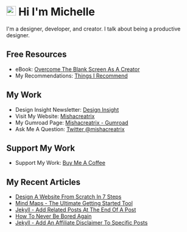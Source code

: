 # <img src="https://media.giphy.com/media/hvRJCLFzcasrR4ia7z/giphy.gif" width="25px"> Hi I'm Michelle


I'm a designer, developer, and creator. I talk about being a productive designer.


## Free Resources
- eBook: [Overcome The Blank Screen As A Creator](https://gum.co/blank-screen)
- My Recommendations: [Things I Recommend](https://www.mishacreatrix.com/recommendations)

## My Work
- Design Insight Newsletter: [Design Insight](https://designinsight.substack.com/)
- Visit My Website: [Mishacreatrix](https://mishacreatrix.com/)
- My Gumroad Page: [Mishacreatrix - Gumroad](https://gumroad.com/mishacreatrix)
- Ask Me A Question: [Twitter @mishacreatrix](https://twitter.com/MishaCreatrix)

## Support My Work
- Support My Work: [Buy Me A Coffee](https://www.buymeacoffee.com/mishacreatrix)


## My Recent Articles

  * [Design A Website From Scratch In 7 Steps](https://mishacreatrix.com/design-a-website-from-scratch)
  * [Mind Maps - The Ultimate Getting Started Tool](https://mishacreatrix.com/mind-maps)
  * [Jekyll - Add Related Posts At The End Of A Post](https://mishacreatrix.com/jekyll-related-posts)
  * [How To Never Be Bored Again](https://mishacreatrix.com/never-be-bored)
  * [Jekyll - Add An Affiliate Disclaimer To Specific Posts](https://mishacreatrix.com/jekyll-affilate-disclaimer)
